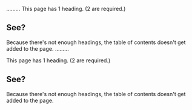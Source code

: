 .........
This page has 1 heading. (2 are required.)
## See?
Because there's not enough headings, the table of contents doesn't get added to the page.
.........
<p>This page has 1 heading. (2 are required.)</p>
<h2 id="See">See?</h2>
<p>Because there's not enough headings, the table of contents doesn't get added to the page.</p>
